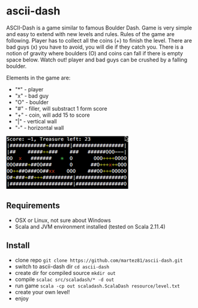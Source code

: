 # ascii-dash
ASCII-Dash is a game similar to famous Boulder Dash. Game is very simple and easy to extend with new levels and rules.
Rules of the game are following.
Player has to collect all the coins (+) to finish the level. There are bad guys (x) you have to avoid, you will die if they catch you.
There is a notion of gravity where boulders (O) and coins can fall if there is empty space below. Watch out! player and bad guys can be crushed by a falling boulder.

Elements in the game are:
- "*" - player
- "x" - bad guy
- "O" - boulder
- "#" - filler, will substract 1 form score
- "+" - coin, will add 15 to score
- "|" - vertical wall
- "-" - horizontal wall

![Alt text](resource/img/game.gif)

## Requirements
- OSX or Linux, not sure about Windows
- Scala and JVM environment installed (tested on Scala 2.11.4)

## Install
- clone repo `git clone https://github.com/martez81/ascii-dash.git`
- switch to ascii-dash dir `cd ascii-dash`
- create dir for compiled source `mkdir out` 
- compile `scalac src/scaladash/* -d out`
- run game `scala -cp out scaladash.ScalaDash resource/level.txt`
- create your own level!
- enjoy
